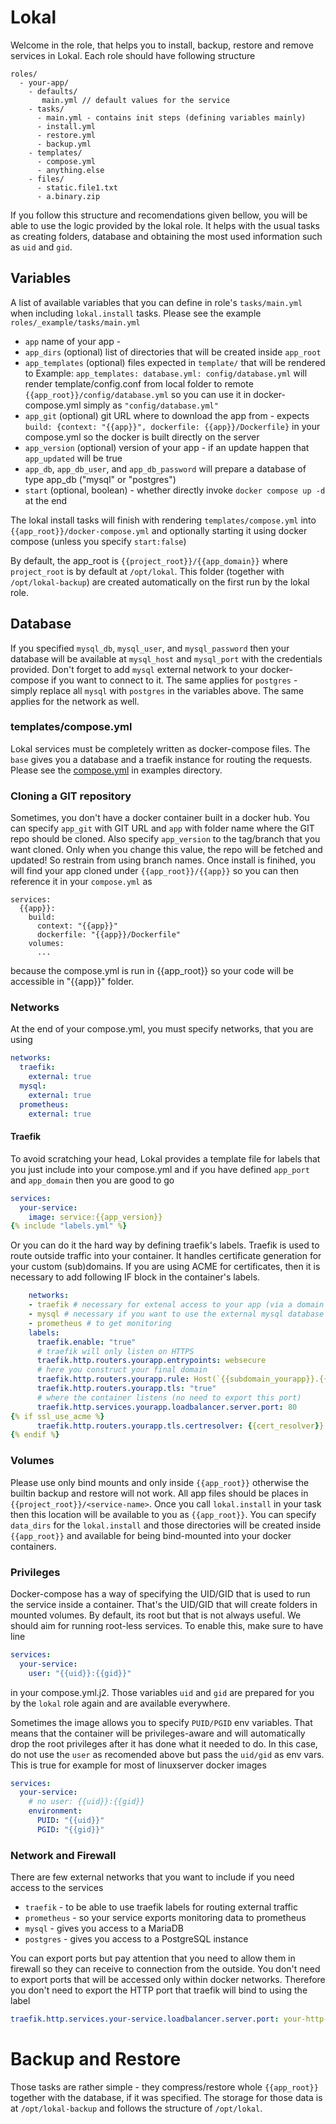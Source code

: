 # Lokal

Welcome in the role, that helps you to install, backup, restore and remove services
in Lokal. Each role should have following structure
```
roles/
  - your-app/
    - defaults/
       main.yml // default values for the service
    - tasks/
      - main.yml - contains init steps (defining variables mainly)
      - install.yml
      - restore.yml
      - backup.yml
    - templates/
      - compose.yml
      - anything.else
    - files/
      - static.file1.txt
      - a.binary.zip
```

If you follow this structure and recomendations given bellow, you will be able
to use the logic provided by the lokal role. It helps with the usual tasks as
creating folders, database and obtaining the most used information such as `uid`
and `gid`.

## Variables

A list of available variables that you can define in role's `tasks/main.yml` when
including `lokal.install` tasks. Please see the example `roles/_example/tasks/main.yml`

- `app` name of your app -
- `app_dirs` (optional) list of directories that will be created inside `app_root`
- `app_templates` (optional) files expected in `template/` that will be rendered to
  Example: `app_templates: database.yml: config/database.yml` will render template/config.conf from local folder to remote `{{app_root}}/config/database.yml` so you can use it in docker-compose.yml simply as `"config/database.yml"`
- `app_git` (optional) git URL where to download the app from - expects `build: {context: "{{app}}", dockerfile: {{app}}/Dockerfile}` in your compose.yml so the docker is built directly on the server
- `app_version` (optional) version of your app - if an update happen that `app_updated` will be true
- `app_db`, `app_db_user`, and `app_db_password` will prepare a database of type app_db ("mysql" or "postgres")
- `start` (optional, boolean) - whether directly invoke `docker compose up -d` at the end

The lokal install tasks will finish with rendering  `templates/compose.yml` into
`{{app_root}}/docker-compose.yml` and optionally starting it using docker compose (unless
you specify `start:false`)

By default, the app_root is `{{project_root}}/{{app_domain}}` where `project_root` is
by default at `/opt/lokal`. This folder (together with `/opt/lokal-backup`) are
created automatically on the first run by the lokal role.

## Database

If you specified `mysql_db`, `mysql_user`, and `mysql_password` then your database
will be available at `mysql_host` and `mysql_port` with the credentials provided.
Don't forget to add `mysql` external network to your docker-compose if you want to
connect to it.
The same applies for `postgres` - simply replace all `mysql` with `postgres` in the
variables above. The same applies for the network as well.

### templates/compose.yml

Lokal services must be completely written as docker-compose files. The `base`
gives you a database and a traefik instance for routing the requests. Please
see the [compose.yml](examples/compose.yml) in examples directory.

### Cloning a GIT repository

Sometimes, you don't have a docker container built in a docker hub. You can specify
`app_git` with GIT URL and `app` with folder name where the GIT repo should be cloned.
Also specify `app_version` to the tag/branch that you want cloned. Only when you change
this value, the repo will be fetched and updated! So restrain from using branch names.
Once install is finihed, you will find your app cloned under `{{app_root}}/{{app}}` so
you can then reference it in your `compose.yml` as

```
services:
  {{app}}:
    build:
      context: "{{app}}"
      dockerfile: "{{app}}/Dockerfile"
    volumes:
      ...
```

because the compose.yml is run in {{app_root}} so your code will be accessible in "{{app}}" folder.


### Networks

At the end of your compose.yml, you must specify networks, that you are using
```yaml
networks:
  traefik:
    external: true
  mysql:
    external: true
  prometheus:
    external: true
```

#### Traefik

To avoid scratching your head, Lokal provides a template file for labels that you just
include into your compose.yml and if you have defined `app_port` and `app_domain` then
you are good to go

```yaml
services:
  your-service:
    image: service:{{app_version}}
{% include "labels.yml" %}
```

Or you can do it the hard way by defining traefik's labels. Traefik is used to route outside
traffic into your container. It handles certificate generation for your custom (sub)domains.
If you are using ACME for certificates, then it is necessary to add following IF block in
the container's labels.

```yaml
    networks:
    - traefik # necessary for extenal access to your app (via a domain name)
    - mysql # necessary if you want to use the external mysql database
    - prometheus # to get monitoring
    labels:
      traefik.enable: "true"
      # traefik will only listen on HTTPS
      traefik.http.routers.yourapp.entrypoints: websecure
      # here you construct your final domain
      traefik.http.routers.yourapp.rule: Host(`{{subdomain_yourapp}}.{{domain}}`)
      traefik.http.routers.yourapp.tls: "true"
      # where the container listens (no need to export this port)
      traefik.http.services.yourapp.loadbalancer.server.port: 80
{% if ssl_use_acme %}
      traefik.http.routers.yourapp.tls.certresolver: {{cert_resolver}}
{% endif %}
```

### Volumes

Please use only bind mounts and only inside `{{app_root}}` otherwise the builtin
backup and restore will not work. All app files should be places in `{{project_root}}/<service-name>`.
Once you call `lokal.install` in your task then this location will be available to you as `{{app_root}}`.
You can specify `data_dirs` for the `lokal.install` and those directories will be created inside `{{app_root}}`
and available for being bind-mounted into your docker containers.

### Privileges

Docker-compose has a way of specifying the UID/GID that is used to run the
service inside a container. That's the UID/GID that will create folders in
mounted volumes. By default, its root but that is not always useful. We should
aim for running root-less services. To enable this, make sure to have line
```yaml
services:
  your-service:
    user: "{{uid}}:{{gid}}"
```
in your compose.yml.j2. Those variables `uid` and `gid` are prepared for
you by the `lokal` role again and are available everywhere.

Sometimes the image allows you to specify `PUID/PGID` env variables. That
means that the container will be privileges-aware and will automatically
drop the root privileges after it has done what it needed to do. In this
case, do not use the `user` as recomended above but pass the `uid/gid` as
env vars. This is true for example for most of linuxserver docker images
```yaml
services:
  your-service:
    # no user: {{uid}}:{{gid}}
    environment:
      PUID: "{{uid}}"
      PGID: "{{gid}}"
```

### Network and Firewall

There are few external networks that you want to include if you need access to the services
- `traefik` - to be able to use traefik labels for routing external traffic
- `prometheus` - so your service exports monitoring data to prometheus
- `mysql` - gives you access to a MariaDB
- `postgres` - gives you access to a PostgreSQL instance

You can export ports but pay attention that you need to allow them in firewall
so they can receive to connection from the outside. You don't need to export
ports that will be accessed only within docker networks. Therefore you don't
need to export the HTTP port that traefik will bind to using the label
```yaml
traefik.http.services.your-service.loadbalancer.server.port: your-http-port
```

# Backup and Restore

Those tasks are rather simple - they compress/restore whole `{{app_root}}`
together with the database, if it was specified. The storage for those data
is at `/opt/lokal-backup` and follows the structure of `/opt/lokal`.